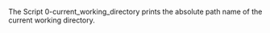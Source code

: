 The Script 0-current_working_directory prints the absolute path name of the current working directory. 

